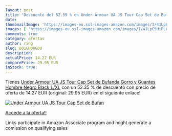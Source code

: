 ```yaml
---
layout: post
title: 'Descuento del 52.35 % en Under Armour UA JS Tour Cap Set de Bufan'
date: 
thumbnailImage: 'https://images-eu.ssl-images-amazon.com/images/I/41LpC5HiPLL._SL200_.jpg'
images: [ 'https://images-eu.ssl-images-amazon.com/images/I/41LpC5HiPLL._SL200_.jpg' ]
comments: true
category: ofertas
author: ring
slug: B01GH0HGDU
description:
actualPrice: 14.27 EUR
comparePrice: 29.95 EUR
inStock: true
---
```


Tienes [Under Armour UA JS Tour Cap Set de Bufanda  Gorro y Guantes  Hombre  Negro  Black   L/XL](https://www.amazon.es/dp/B01GH0HGDU/?tag=tolees-21) con un 52.35 % de descuento con precio de oferta de 14.27 EUR (original: 29.95 EUR) en el siguiente enlace!

[![Under Armour UA JS Tour Cap Set de Bufan](https://images-eu.ssl-images-amazon.com/images/I/41LpC5HiPLL._SL200_.jpg)](https://www.amazon.es/dp/B01GH0HGDU/?tag=tolees-21)

[Accede a la oferta!!](https://www.amazon.es/dp/B01GH0HGDU/?tag=tolees-21)

Links participate in Amazon Associate program and might generate a comission on qualifying sales


